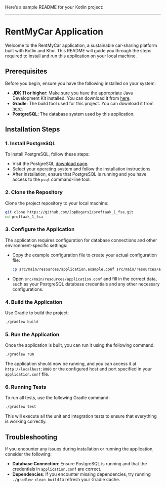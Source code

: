 Here’s a sample README for your Kotlin project:

---

# RentMyCar Application

Welcome to the RentMyCar application, a sustainable car-sharing platform built with Kotlin and Ktor. This README will guide you through the steps required to install and run this application on your local machine.

## Prerequisites

Before you begin, ensure you have the following installed on your system:

- **JDK 11 or higher**: Make sure you have the appropriate Java Development Kit installed. You can download it from [here](https://www.oracle.com/java/technologies/javase-jdk11-downloads.html).
- **Gradle**: The build tool used for this project. You can download it from [here](https://gradle.org/install/).
- **PostgreSQL**: The database system used by this application.

## Installation Steps

### 1. Install PostgreSQL

To install PostgreSQL, follow these steps:

- Visit the PostgreSQL [download page](https://www.postgresql.org/download/).
- Select your operating system and follow the installation instructions.
- After installation, ensure that PostgreSQL is running and you have access to the `psql` command-line tool.

### 2. Clone the Repository

Clone the project repository to your local machine:

```bash
git clone https://github.com/JopBogers2/proftaak_1_fsa.git
cd proftaak_1_fsa
```

### 3. Configure the Application

The application requires configuration for database connections and other environment-specific settings:

- Copy the example configuration file to create your actual configuration file:

  ```bash
  cp src/main/resources/application.example.conf src/main/resources/application.conf
  ```

- Open `src/main/resources/application.conf` and fill in the correct data, such as your PostgreSQL database credentials and any other necessary configurations.

### 4. Build the Application

Use Gradle to build the project:

```bash
./gradlew build
```

### 5. Run the Application

Once the application is built, you can run it using the following command:

```bash
./gradlew run
```

The application should now be running, and you can access it at `http://localhost:8080` or the configured host and port specified in your `application.conf` file.

### 6. Running Tests

To run all tests, use the following Gradle command:

```bash
./gradlew test
```

This will execute all the unit and integration tests to ensure that everything is working correctly.

## Troubleshooting

If you encounter any issues during installation or running the application, consider the following:

- **Database Connection**: Ensure PostgreSQL is running and that the credentials in `application.conf` are correct.
- **Dependencies**: If you encounter missing dependencies, try running `./gradlew clean build` to refresh your Gradle cache.
